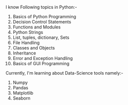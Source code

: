 I know Following topics in Python:-
1. Basics of Python Programming
2. Decision Control Statements
3. Functions and Modules
4. Python Strings
5. List, tuples, dictionary, Sets
6. File Handling
7. Classes and Objects
8. Inheritance
9. Error and Exception Handling
10. Basics of GUI Programming

Currently, I'm learning about Data-Science tools namely:-
1. Numpy
2. Pandas
3. Matplotlib
4. Seaborn
